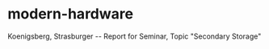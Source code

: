 modern-hardware
===============

Koenigsberg, Strasburger -- Report for Seminar, Topic "Secondary Storage"
